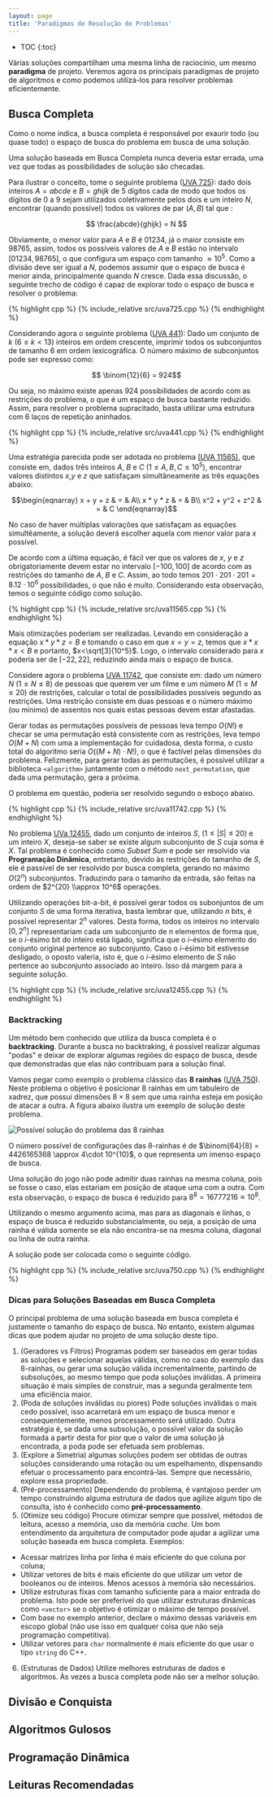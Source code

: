 ```yaml
---
layout: page
title: 'Paradigmas de Resolução de Problemas'
---
```




* TOC
{:toc}

Várias soluções compartilham uma mesma linha de raciocínio, um mesmo **paradigma** de projeto. Veremos agora os principais paradigmas de projeto de algoritmos e como podemos utilizá-los para resolver problemas eficientemente.

## Busca Completa 

Como o nome indica, a busca completa é responsável por exaurir todo (ou quase todo) o espaço de busca do problema em busca de uma solução. 

Uma solução baseada em Busca Completa nunca deveria estar errada, uma vez que todas as possibilidades de solução são checadas.

Para ilustrar o conceito, tome o seguinte problema ([UVA 725](https://uva.onlinejudge.org/index.php?option=onlinejudge&page=show_problem&problem=666)): dado dois inteiros $A=abcde$ e $B=ghijk$ de $5$ dígitos cada de modo que todos os dígitos de $0$ a $9$ sejam utilizados coletivamente pelos dois e um inteiro $N$, encontrar (quando possível) todos os valores de par $(A,B)$ tal que : 

$$
  \frac{abcde}{ghijk} = N
$$

Obviamente, o menor valor para $A$ e $B$ é $01234$, já o maior consiste em $98765$, assim, todos os possíveis valores de $A$ e $B$ estão no intervalo $[01234,98765]$, o que configura um espaço com tamanho $\approx10^5$. Como a divisão deve ser igual a $N$, podemos assumir que o espaço de busca é menor ainda, principalmente quando $N$ cresce. Dada essa discussão, o seguinte trecho de código é capaz de explorar todo o espaço de busca e resolver o problema: 


{% highlight cpp %}
{% include_relative src/uva725.cpp %}
{% endhighlight %}


Considerando agora o seguinte problema ([UVA 441](https://uva.onlinejudge.org/index.php?option=onlinejudge&page=show_problem&problem=382)): Dado um conjunto de $k$ ($6\leq k < 13$) inteiros em ordem crescente, imprimir todos os subconjuntos de tamanho $6$ em ordem lexicográfica. O número máximo de subconjuntos pode ser expresso como: 

$$ \binom{12}{6} = 924$$

Ou seja, no máximo existe apenas $924$ possibilidades de acordo com as restrições do problema, o que é um espaço de busca bastante reduzido. Assim, para resolver o problema supracitado, basta utilizar uma estrutura com $6$ laços de repetição aninhados.

{% highlight cpp %}
{% include_relative src/uva441.cpp %}
{% endhighlight %}

Uma estratégia parecida pode ser adotada no problema [(UVA 11565)](https://uva.onlinejudge.org/index.php?option=onlinejudge&page=show_problem&problem=2612), que consiste em, dados três inteiros $A$, $B$ e $C$ ($1\leq A,B,C \leq 10^5$), encontrar valores distintos $x$,$y$ e $z$ que satisfaçam simultâneamente as três equações abaixo:

$$\begin{eqnarray}
x + y + z & = &  A\\
x * y * z & = &  B\\
x^2 + y^2 + z^2 & = & C
\end{eqnarray}$$

No caso de haver múltiplas valorações que satisfaçam as equações simultêamente, a solução deverá escolher aquela com menor valor para $x$ possível.

De acordo com a última equação, é fácil ver que os valores de $x$, $y$ e $z$ obrigatoriamente devem estar no intervalo $[-100,100]$ de acordo com as restrições do tamanho de $A$, $B$ e $C$. Assim, ao todo temos $201 \cdot 201 \cdot 201 = 8.12 \cdot 10^6$ possibilidades, o que não é muito. Considerando esta observação, temos o seguinte código como solução.

{% highlight cpp %}
{% include_relative src/uva11565.cpp %}
{% endhighlight %}


Mais otimizações poderiam ser realizadas. Levando em consideração a equação $x * y * z = B$ e tomando o caso em que $x = y = z$, temos que $x *x * x < B$ e portanto, $x<\sqrt[3]{10^5}$. Logo, o intervalo considerado para $x$ poderia ser de $[-22,22]$, reduzindo ainda mais o espaço de busca.


Considere agora o problema [UVA 11742](https://uva.onlinejudge.org/index.php?option=com_onlinejudge&Itemid=8&page=show_problem&problem=2842), que consiste em: dado um número $N$ ($1\leq N \leq 8$) de pessoas que querem ver um filme e um número $M$ ($1\leq M \leq 20$) de restrições, calcular o total de possibilidades possíveis segundo as restrições. Uma restrição consiste em duas pessoas e o número máximo (ou mínimo) de assentos nos quais estas pessoas devem estar afastadas.

Gerar todas as permutações possíveis de pessoas leva tempo $O(N!)$ e checar se uma permutação está consistente com as restrições, leva tempo $O(M+N)$ com uma a implementação for cuidadosa, desta forma, o custo total do algoritmo seria $O((M+N)\cdot N!)$, o que é factível pelas dimensões do problema. Felizmente, para gerar todas as permutações, é possível utilizar a biblioteca `<algorithm>` juntamente com o método `next_permutation`, que dada uma permutação, gera a próxima.

O problema em questão, poderia ser resolvido segundo o esboço abaixo.

{% highlight cpp %}
{% include_relative src/uva11742.cpp %}
{% endhighlight %}



No problema [UVa 12455](https://uva.onlinejudge.org/index.php?option=com_onlinejudge&Itemid=8&page=show_problem&problem=3886), dado um conjunto de inteiros $S$, ($1\leq \lvert S\lvert \leq 20$) e um inteiro $X$, deseja-se saber se existe algum subconjunto de $S$ cuja soma é $X$. Tal problema é conhecido como *Subset Sum* e pode ser resolvido via **Programação Dinâmica**, entretanto, devido às restrições do tamanho de $S$, ele é passível de ser resolvido por busca completa, gerando no máximo $O(2^n)$ subconjuntos. Traduzindo para o tamanho da entrada, são feitas na ordem de $2^{20} \\approx 10^6$ operações.

Utilizando operações bit-a-bit, é possível gerar todos os subonjuntos de um conjunto $S$ de uma forma iterativa, basta lembrar que, utilizando $n$ bits, é possível representar $2^n$ valores. Desta forma, todos os inteiros no intervalo $[0,2^n]$ representariam cada um subconjunto de $n$ elementos de forma que, se o $i$-ésimo bit do inteiro está ligado, significa que o $i$-ésimo elemento do conjunto  original pertence ao subconjunto. Caso o $i$-ésimo bit estivesse desligado, o oposto valeria, isto é, que o $i$-ésimo elemento de $S$ não pertence ao subconjunto associado ao inteiro. Isso dá margem para a seguinte solução.


{% highlight cpp %}
{% include_relative src/uva12455.cpp %}
{% endhighlight %}






### Backtracking 

Um método bem conhecido que utiliza da busca completa é o **backtracking**. Durante a busca no backtraking, é possível realizar algumas "podas" e deixar de explorar algumas regiões do espaço de busca, desde que demonstradas que elas não contribuam para a solução final.


Vamos pegar como exemplo o problema clássico das **8 rainhas** ([UVA 750](https://uva.onlinejudge.org/index.php?option=com_onlinejudge&Itemid=8&page=show_problem&problem=691)). Neste problema o objetivo é posicionar $8$ rainhas em um tabuleiro de xadrez, que possui dimensões $8\times 8$ sem que uma rainha esteja em posição de atacar a outra. A figura abaixo ilustra um exemplo de solução deste problema.

![Possível solução do problema das $8$ rainhas](figures/8-queen-solution.png)

O número possível de configurações das $8$-rainhas é de $\binom{64}{8} = 4426165368  \approx 4\cdot 10^{10}$, o que representa um imenso espaço de busca.

Uma solução do jogo não pode admitir duas rainhas na mesma coluna, pois se fosse o caso, elas estariam em posição de ataque uma com a outra. Com esta observação, o espaço de busca é reduzido para $8^8 = 16777216 \approx 10^ 8$.

Utilizando o mesmo argumento acima, mas para as diagonais e linhas, o espaço de busca é reduzido substancialmente, ou seja, a posição de uma rainha é válida somente se ela não encontra-se na mesma coluna, diagonal ou linha de outra rainha.


A solução pode ser colocada como o seguinte código.

{% highlight cpp %}
{% include_relative src/uva750.cpp %}
{% endhighlight %}

### Dicas para Soluções Baseadas em Busca Completa

O principal problema de uma solução baseada em busca completa é justamente o tamanho do espaço de busca. No entanto, existem algumas dicas que podem ajudar no projeto de uma solução deste tipo.

1. (Geradores vs Filtros) Programas podem ser baseados em gerar todas as soluções e selecionar aquelas válidas, como no caso  do exemplo das 8-rainhas, ou gerar uma solução válida incrementalmente, partindo de subsoluções, ao mesmo tempo que poda soluções inválidas. A primeira situação é mais simples de construir, mas a segunda geralmente tem uma eficiência maior.
2. (Poda de soluções inválidas ou piores) Pode soluções inválidas o mais cedo possível, isso acarretará em um espaço de busca menor e consequentemente, menos processamento será utilizado. Outra estratégia é, se dada uma subsolução, o possível valor da solução formada a partir desta for pior que o valor de uma solução já encontrada, a poda pode ser efetuada sem problemas.
3. (Explore a Simetria) algumas soluções podem ser obtidas de outras soluções considerando uma rotação ou um espelhamento, dispensando efetuar o processamento para encontrá-las. Sempre que necessário, explore essa propriedade.
4. (Pré-processamento) Dependendo do problema, é vantajoso perder um tempo construindo alguma estrutura de dados que agilize algum tipo de consulta, isto é conhecido como **pré-processamento**.
5. (Otimize seu código) Procure otimizar sempre que possível, métodos de leitura, acesso a memória, uso da memória *cache*. Um bom entendimento da arquitetura de computador pode ajudar a agilizar uma solução baseada em busca completa. Exemplos:
- Acessar matrizes linha por linha é mais eficiente do que coluna por coluna;
- Utilizar vetores de bits é mais eficiente do que utilizar um vetor de booleanos ou de inteiros. Menos acessos à memória são necessários.
- Utilize estruturas fixas com tamanho suficiente para a maior entrada do problema. Isto pode ser preferível do que utilizar estruturas dinâmicas como `<vector>` se o objetivo é otimizar o máximo de tempo possível.
- Com base no exemplo anterior, declare o máximo dessas variáveis em escopo global (não use isso em qualquer coisa que não seja programação competitiva).
- Utilizar vetores para `char` normalmente é mais eficiente do que usar o tipo `string` do C++.
6. (Estruturas de Dados) Utilize melhores estruturas de dados e algoritmos. Às vezes a busca completa pode não ser a melhor solução.

## Divisão e Conquista

## Algoritmos Gulosos

## Programação Dinâmica

## Leituras Recomendadas

